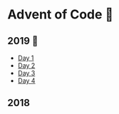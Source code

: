 # Advent of Code 🦀

## 2019 🎄

- [Day 1](2019/day1/src/main.rs)
- [Day 2](2019/day2/src/main.rs)
- [Day 3](2019/day3/src/main.rs)
- [Day 4](2019/day4/src/main.rs)

## 2018
